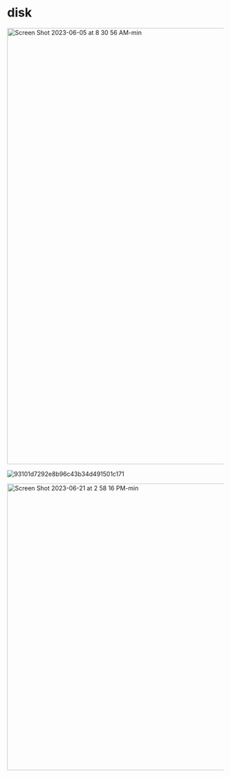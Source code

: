# disk

<img width="1015" alt="Screen Shot 2023-06-05 at 8 30 56 AM-min" src="https://github.com/Royhowtohack/disk/assets/52094557/782e12b1-cabb-4ea8-ba34-ad2b6e5e901d">



![93101d7292e8b96c43b34d491501c171](https://github.com/Royhowtohack/disk/assets/52094557/dd128845-bce5-4937-b8c0-ec79b1a9fd9c)


<img width="667" alt="Screen Shot 2023-06-21 at 2 58 16 PM-min" src="https://github.com/Royhowtohack/disk/assets/52094557/ec2dbef1-cc89-4050-bcf5-7923940359b2">
